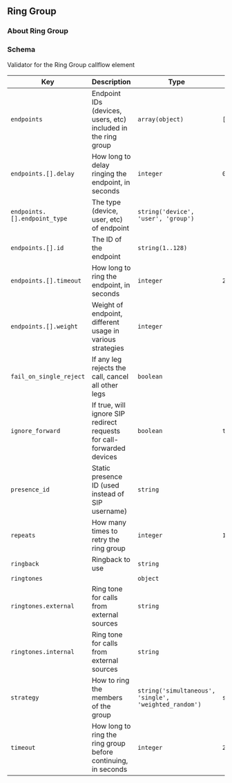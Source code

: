## Ring Group

### About Ring Group

### Schema

Validator for the Ring Group callflow element

Key | Description | Type | Default | Required
--- | ----------- | ---- | ------- | --------
`endpoints` | Endpoint IDs (devices, users, etc) included in the ring group | `array(object)` | `[]` | `true`
`endpoints.[].delay` | How long to delay ringing the endpoint, in seconds | `integer` | `0` | `false`
`endpoints.[].endpoint_type` | The type (device, user, etc) of endpoint | `string('device', 'user', 'group')` |   | `true`
`endpoints.[].id` | The ID of the endpoint | `string(1..128)` |   | `true`
`endpoints.[].timeout` | How long to ring the endpoint, in seconds | `integer` | `20` | `false`
`endpoints.[].weight` | Weight of endpoint, different usage in various strategies | `integer` |   | `false`
`fail_on_single_reject` | If any leg rejects the call, cancel all other legs | `boolean` |   | `false`
`ignore_forward` | If true, will ignore SIP redirect requests for call-forwarded devices | `boolean` | `true` | `false`
`presence_id` | Static presence ID (used instead of SIP username) | `string` |   | `false`
`repeats` | How many times to retry the ring group | `integer` | `1` | `false`
`ringback` | Ringback to use | `string` |   | `false`
`ringtones` |   | `object` |   | `false`
`ringtones.external` | Ring tone for calls from external sources | `string` |   | `false`
`ringtones.internal` | Ring tone for calls from external sources | `string` |   | `false`
`strategy` | How to ring the members of the group | `string('simultaneous', 'single', 'weighted_random')` | `simultaneous` | `false`
`timeout` | How long to ring the ring group before continuing, in seconds | `integer` | `20` | `false`
